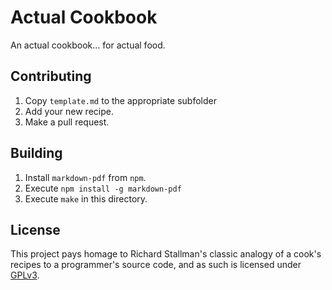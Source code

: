 # Actual Cookbook
An actual cookbook... for actual food.

## Contributing
 1. Copy `template.md` to the appropriate subfolder
 2. Add your new recipe.
 3. Make a pull request.

## Building
 1. Install `markdown-pdf` from `npm`.
 2. Execute `npm install -g markdown-pdf`
 3. Execute `make` in this directory.

## License
This project pays homage to Richard Stallman's classic analogy of a cook's recipes to a programmer's source code, and as such is licensed under [GPLv3](LICENSE).
